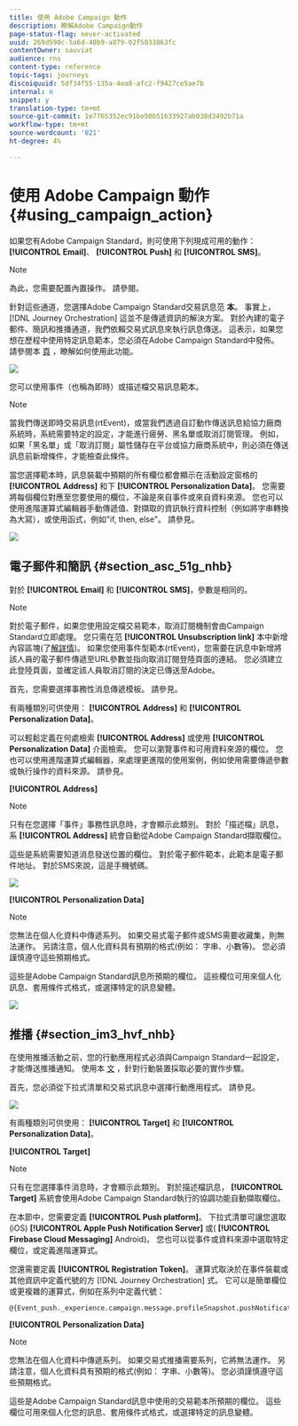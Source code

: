 ```yaml
---
title: 使用 Adobe Campaign 動作
description: 瞭解Adobe Campaign動作
page-status-flag: never-activated
uuid: 269d590c-5a6d-40b9-a879-02f5033863fc
contentOwner: sauviat
audience: rns
content-type: reference
topic-tags: journeys
discoiquuid: 5df34f55-135a-4ea8-afc2-f9427ce5ae7b
internal: n
snippet: y
translation-type: tm+mt
source-git-commit: 1e7765352ec91be50b51633927ab038d3492b71a
workflow-type: tm+mt
source-wordcount: '821'
ht-degree: 4%

---
```



# 使用 Adobe Campaign 動作 {#using_campaign_action}

如果您有Adobe Campaign Standard，則可使用下列現成可用的動作： **[!UICONTROL Email]**、 **[!UICONTROL Push]** 和 **[!UICONTROL SMS]**。

>[!NOTE]
>
>為此，您需要配置內置操作。 請參閱[](../action/working-with-adobe-campaign.md)。

針對這些通道，您選擇Adobe Campaign Standard交易訊息范 **本**。 事實上， [!DNL Journey Orchestration] 這並不是傳遞資訊的解決方案。 對於內建的電子郵件、簡訊和推播通道，我們依賴交易式訊息來執行訊息傳送。 這表示，如果您想在歷程中使用特定訊息範本，您必須在Adobe Campaign Standard中發佈。 請參閱本 [頁](https://docs.adobe.com/content/help/zh-Hant/campaign-standard/using/communication-channels/transactional-messaging/about-transactional-messaging.html) ，瞭解如何使用此功能。

![](../assets/journey59.png)

您可以使用事件（也稱為即時）或描述檔交易訊息範本。

>[!NOTE]
>
>當我們傳送即時交易訊息(rtEvent)，或當我們透過自訂動作傳送訊息給協力廠商系統時，系統需要特定的設定，才能進行疲勞、黑名單或取消訂閱管理。 例如，如果「黑名單」或「取消訂閱」屬性儲存在平台或協力廠商系統中，則必須在傳送訊息前新增條件，才能檢查此條件。

當您選擇範本時，訊息裝載中預期的所有欄位都會顯示在活動設定窗格的 **[!UICONTROL Address]** 和下 **[!UICONTROL Personalization Data]**。 您需要將每個欄位對應至您要使用的欄位，不論是來自事件或來自資料來源。 您也可以使用進階運算式編輯器手動傳遞值、對擷取的資訊執行資料控制（例如將字串轉換為大寫），或使用函式，例如&quot;if, then, else&quot;。 請參見[](../expression/expressionadvanced.md)。

![](../assets/journey60.png)

## 電子郵件和簡訊 {#section_asc_51g_nhb}

對於 **[!UICONTROL Email]** 和 **[!UICONTROL SMS]**，參數是相同的。

>[!NOTE]
>
>對於電子郵件，如果您使用設定檔交易範本，取消訂閱機制會由Campaign Standard立即處理。 您只需在范 **[!UICONTROL Unsubscription link]** 本中新增內容區塊(了[解詳情](https://docs.adobe.com/content/help/zh-Hant/campaign-standard/using/communication-channels/transactional-messaging/about-transactional-messaging.html))。 如果您使用事件型範本(rtEvent)，您需要在訊息中新增將該人員的電子郵件傳遞至URL參數並指向取消訂閱登陸頁面的連結。 您必須建立此登陸頁面，並確定該人員取消訂閱的決定已傳送至Adobe。

首先，您需要選擇事務性消息傳遞模板。 請參見[](../building-journeys/about-action-activities.md)。

有兩種類別可供使用： **[!UICONTROL Address]** 和 **[!UICONTROL Personalization Data]**。

可以輕鬆定義在何處檢索 **[!UICONTROL Address]** 或使用 **[!UICONTROL Personalization Data]** 介面檢索。 您可以瀏覽事件和可用資料來源的欄位。 您也可以使用進階運算式編輯器，來處理更進階的使用案例，例如使用需要傳遞參數或執行操作的資料來源。 請參見[](../expression/expressionadvanced.md)。

**[!UICONTROL Address]**

>[!NOTE]
>
>只有在您選擇「事件」事務性訊息時，才會顯示此類別。 對於「描述檔」訊息，系 **[!UICONTROL Address]** 統會自動從Adobe Campaign Standard擷取欄位。

這些是系統需要知道消息發送位置的欄位。 對於電子郵件範本，此範本是電子郵件地址。 對於SMS來說，這是手機號碼。

![](../assets/journey61.png)

**[!UICONTROL Personalization Data]**

>[!NOTE]
>
>您無法在個人化資料中傳遞系列。 如果交易式電子郵件或SMS需要收藏集，則無法運作。 另請注意，個人化資料具有預期的格式(例如： 字串、小數等)。 您必須謹慎遵守這些預期格式。

這些是Adobe Campaign Standard訊息所預期的欄位。 這些欄位可用來個人化訊息、套用條件式格式，或選擇特定的訊息變體。

![](../assets/journey62.png)

## 推播 {#section_im3_hvf_nhb}

在使用推播活動之前，您的行動應用程式必須與Campaign Standard一起設定，才能傳送推播通知。 使用本 [文](https://helpx.adobe.com/campaign/kb/integrate-mobile-sdk.html) ，針對行動裝置採取必要的實作步驟。

首先，您必須從下拉式清單和交易式訊息中選擇行動應用程式。 請參見[](../building-journeys/about-action-activities.md)。

![](../assets/journey62bis.png)

有兩種類別可供使用： **[!UICONTROL Target]** 和 **[!UICONTROL Personalization Data]**。

**[!UICONTROL Target]**

>[!NOTE]
>
>只有在您選擇事件消息時，才會顯示此類別。 對於描述檔訊息， **[!UICONTROL Target]** 系統會使用Adobe Campaign Standard執行的協調功能自動擷取欄位。

在本節中，您需要定義 **[!UICONTROL Push platform]**。 下拉式清單可讓您選取(iOS) **[!UICONTROL Apple Push Notification Server]** 或( **[!UICONTROL Firebase Cloud Messaging]** Android)。 您也可以從事件或資料來源中選取特定欄位，或定義進階運算式。

您還需要定義 **[!UICONTROL Registration Token]**。 運算式取決於在事件裝載或其他資訊中定義代號的方 [!DNL Journey Orchestration] 式。 它可以是簡單欄位或更複雜的運算式，例如在系列中定義代號：

```
@{Event_push._experience.campaign.message.profileSnapshot.pushNotificationTokens.first().token}
```

**[!UICONTROL Personalization Data]**

>[!NOTE]
>
>您無法在個人化資料中傳遞系列。 如果交易式推播需要系列，它將無法運作。 另請注意，個人化資料具有預期的格式(例如： 字串、小數等)。 您必須謹慎遵守這些預期格式。

這些是Adobe Campaign Standard訊息中使用的交易範本所預期的欄位。 這些欄位可用來個人化您的訊息、套用條件式格式，或選擇特定的訊息變體。
